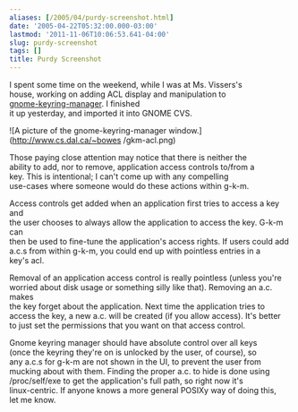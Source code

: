 ```yaml
---
aliases: [/2005/04/purdy-screenshot.html]
date: '2005-04-22T05:32:00.000-03:00'
lastmod: '2011-11-06T10:06:53.641-04:00'
slug: purdy-screenshot
tags: []
title: Purdy Screenshot
---
```


  
I spent some time on the weekend, while I was at Ms. Vissers's  
house, working on adding ACL display and manipulation to  
[gnome-keyring-manager](http://cvs.gnome.org/viewcvs/gnome-keyring-manager). I
finished  
it up yesterday, and imported it into GNOME CVS.  

  
  
  
![A picture of the gnome-keyring-manager window.](http://www.cs.dal.ca/~bowes
/gkm-acl.png)  
  
  

  
Those paying close attention may notice that there is neither the  
ability to add, nor to remove, application access controls to/from a  
key. This is intentional; I can't come up with any compelling  
use-cases where someone would do these actions within g-k-m.  

  
  

  
Access controls get added when an application first tries to access a key and  
the user chooses to always allow the application to access the key. G-k-m can  
then be used to fine-tune the application's access rights. If users could add  
a.c.s from within g-k-m, you could end up with pointless entries in a  
key's acl.  

  
  

  
Removal of an application access control is really pointless (unless you're  
worried about disk usage or something silly like that). Removing an a.c. makes  
the key forget about the application. Next time the application tries to  
access the key, a new a.c. will be created (if you allow access). It's better  
to just set the permissions that you want on that access control.  

  
  

  
Gnome keyring manager should have absolute control over all keys  
(once the keyring they're on is unlocked by the user, of course), so  
any a.c.s for g-k-m are not shown in the UI, to prevent the user from  
mucking about with them. Finding the proper a.c. to hide is done using  
/proc/self/exe to get the application's full path, so right now it's  
linux-centric. If anyone knows a more general POSIXy way of doing this,  
let me know.  

